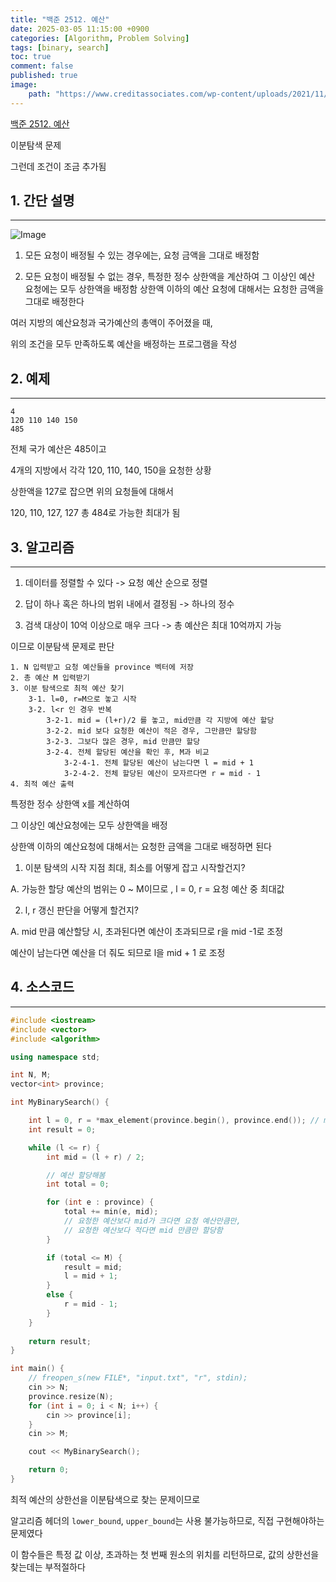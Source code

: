 ```yaml
---
title: "백준 2512. 예산"
date: 2025-03-05 11:15:00 +0900
categories: [Algorithm, Problem Solving]  
tags: [binary, search]    
toc: true
comment: false
published: true
image:
    path: "https://www.creditassociates.com/wp-content/uploads/2021/11/211109_7_Blog_PurposeOfABudget-1024x731.jpg"
---
```


[백준 2512. 예산](https://www.acmicpc.net/problem/2512)

이분탐색 문제

그런데 조건이 조금 추가됨

## 1. 간단 설명
---

![Image](https://github.com/user-attachments/assets/0c5c6d98-e663-42e9-be1f-f081831045e0)

1. 모든 요청이 배정될 수 있는 경우에는, 요청 금액을 그대로 배정함

2. 모든 요청이 배정될 수 없는 경우,
	특정한 정수 상한액을 계산하여
	그 이상인 예산 요청에는 모두 상한액을 배정함
	상한액 이하의 예산 요청에 대해서는 요청한 금액을 그대로 배정한다

여러 지방의 예산요청과 국가예산의 총액이 주어졌을 때, 

위의 조건을 모두 만족하도록 예산을 배정하는 프로그램을 작성

## 2. 예제
---

```
4
120 110 140 150
485
```

전체 국가 예산은 485이고

4개의 지방에서 각각 120, 110, 140, 150을 요청한 상황

상한액을 127로 잡으면 위의 요청들에 대해서

120, 110, 127, 127 총 484로 가능한 최대가 됨


## 3. 알고리즘
---

1. 데이터를 정렬할 수 있다 -> 요청 예산 순으로 정렬

2. 답이 하나 혹은 하나의 범위 내에서 결정됨 -> 하나의 정수

3. 검색 대상이 10억 이상으로 매우 크다 -> 총 예산은 최대 10억까지 가능 

이므로 이분탐색 문제로 판단


```
1. N 입력받고 요청 예산들을 province 벡터에 저장
2. 총 예산 M 입력받기
3. 이분 탐색으로 최적 예산 찾기
	3-1. l=0, r=M으로 놓고 시작
	3-2. l<r 인 경우 반복
		3-2-1. mid = (l+r)/2 를 놓고, mid만큼 각 지방에 예산 할당
		3-2-2. mid 보다 요청한 예산이 적은 경우, 그만큼만 할당함
		3-2-3. 그보다 많은 경우, mid 만큼만 할당
		3-2-4. 전체 할당된 예산을 확인 후, M과 비교
			3-2-4-1. 전체 할당된 예산이 남는다면 l = mid + 1
			3-2-4-2. 전체 할당된 예산이 모자르다면 r = mid - 1
4. 최적 예산 출력
```

특정한 정수 상한액 x를 계산하여 

그 이상인 예산요청에는 모두 상한액을 배정

상한액 이하의 예산요청에 대해서는 요청한 금액을 그대로 배정하면 된다


1. 이분 탐색의 시작 지점 최대, 최소를 어떻게 잡고 시작할건지?

A. 가능한 할당 예산의 범위는 0 ~ M이므로 , l = 0, r = 요청 예산 중 최대값

2. l, r 갱신 판단을 어떻게 할건지?

A. mid 만큼 예산할당 시, 초과된다면 예산이 초과되므로 r을 mid -1로 조정

예산이 남는다면 예산을 더 줘도 되므로 l을 mid + 1 로 조정


## 4. 소스코드
---

```cpp
#include <iostream>
#include <vector>
#include <algorithm>

using namespace std;

int N, M;
vector<int> province;

int MyBinarySearch() {

	int l = 0, r = *max_element(province.begin(), province.end()); // max_element 를 사용해 최대값 찾기
	int result = 0;

	while (l <= r) {
		int mid = (l + r) / 2;

		// 예산 할당해봄
		int total = 0;

		for (int e : province) {
			total += min(e, mid); 
			// 요청한 예산보다 mid가 크다면 요청 예산만큼만, 
			// 요청한 예산보다 적다면 mid 만큼만 할당함
		}

		if (total <= M) {
			result = mid;
			l = mid + 1;
		}
		else {
			r = mid - 1;
		}
	}
	
	return result;
}

int main() {
	// freopen_s(new FILE*, "input.txt", "r", stdin);
	cin >> N; 
	province.resize(N);
	for (int i = 0; i < N; i++) {
		cin >> province[i];
	}
	cin >> M;

	cout << MyBinarySearch();

	return 0;
}
```

최적 예산의 상한선을 이분탐색으로 찾는 문제이므로

알고리즘 헤더의 `lower_bound`, `upper_bound`는 사용 불가능하므로, 직접 구현해야하는 문제였다

이 함수들은 특정 값 이상, 초과하는 첫 번째 원소의 위치를 리턴하므로, 값의 상한선을 찾는데는 부적절하다
